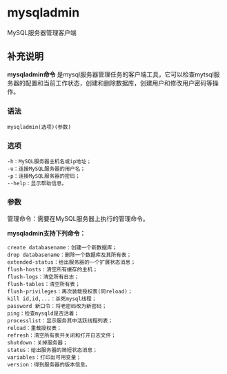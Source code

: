 mysqladmin
===

MySQL服务器管理客户端

## 补充说明

**mysqladmin命令** 是mysql服务器管理任务的客户端工具，它可以检查mytsql服务器的配置和当前工作状态，创建和删除数据库，创建用户和修改用户密码等操作。

###  语法

```
mysqladmin(选项)(参数)
```

###  选项

```
-h：MySQL服务器主机名或ip地址；
-u：连接MySQL服务器的用户名；
-p：连接MySQL服务器的密码；
--help：显示帮助信息。
```

###  参数

管理命令：需要在MySQL服务器上执行的管理命令。

 **mysqladmin支持下列命令：** 

```
create databasename：创建一个新数据库；
drop databasename：删除一个数据库及其所有表；
extended-status：给出服务器的一个扩展状态消息；
flush-hosts：清空所有缓存的主机；
flush-logs：清空所有日志；
flush-tables：清空所有表；
flush-privileges：再次装载授权表(同reload)；
kill id,id,...：杀死mysql线程；
password 新口令：将老密码改为新密码；
ping：检查mysqld是否活着；
processlist：显示服务其中活跃线程列表；
reload：重载授权表；
refresh：清空所有表并关闭和打开日志文件；
shutdown：关掉服务器；
status：给出服务器的简短状态消息；
variables：打印出可用变量；
version：得到服务器的版本信息。
```


